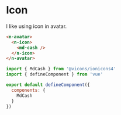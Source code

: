 # Icon

I like using icon in avatar.

```html
<n-avatar>
  <n-icon>
    <md-cash />
  </n-icon>
</n-avatar>
```

```js
import { MdCash } from '@vicons/ionicons4'
import { defineComponent } from 'vue'

export default defineComponent({
  components: {
    MdCash
  }
})
```
